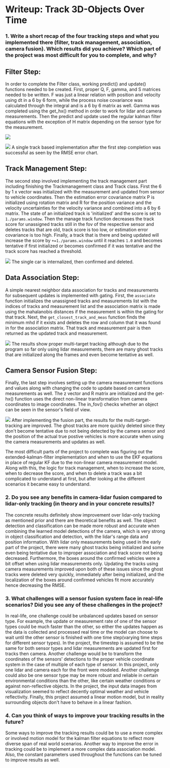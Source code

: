 # Writeup: Track 3D-Objects Over Time

### 1. Write a short recap of the four tracking steps and what you implemented there (filter, track management, association, camera fusion). Which results did you achieve? Which part of the project was most difficult for you to complete, and why?

## Filter Step:
In order to complete the Filter class, working predict() and update() functions needed to be created. First, proper Q, F, gamma, and S matrices needed to be written. F was just a linear relation with position and velocity using dt in a 6 by 6 form, while the process noise covariance was calculated through the integral and is a 6 by 6 matrix as well. Gamma was completed using the get_hx() method in order to work for lidar and camera measurements. Then the predict and update used the regular kalman filter equations with the exception of H matrix depending on the sensor type for the measurement. 

![](pictures/FinalProjectPics/step1_ex1.png)

![](pictures/FinalProjectPics/step1_error.png)
A single track based implementation after the first step completion was successful as seen by the RMSE error chart. 

## Track Management Step:
The second step involved implementing the track management part including finishing the Trackmanagement class and Track class. First the 6 by 1 x vector was initialized with the measurement and updated from sensor to vehicle coordinates. Then the estimation error covariance matrix P is initialized using rotation matrix and R for the position variance and the velocity uncertainties for the velocity variance and combined into a 6 by 6 matrix. The state of an initialized track is 'initialized' and the score is set to `1./params.window`. Then the manage track function decreases the track score for unassigned tracks still in the fov of the respective sensor and deletes tracks that are old, track score is too low, or estimation error covariance is too high. Finally, a track that is there and being updated will increase the score by `+=1./params.window` until it reaches `1.0` and becomes tentative if first initialized or becomes confirmed if it was tentative and the track score has reached a threshold.

![](pictures/FinalProjectPics/step2_trackmanagement_error.png)
The single car is internalized, then confirmed and deleted.

## Data Association Step:
A simple nearest neighbor data association for tracks and measurements for subsequent updates is implemented with gating. First, the `associate` function initializes the unassigned tracks and measurements list with the indices of tracks and measurement list and the association matrix is made using the mahalanobis distances if the measurement is within the gating for that track. Next, the `get_closest_track_and_meas` function finds the minimum mhd if it exists and deletes the row and column that it was found in for the association matrix. That track and measurement pair is then returned as the updated track and measurement.

![](pictures/FinalProjectPics/step3_multitargetAssociation_error.png)
The results show proper multi-target tracking although due to the program so far only using lidar measurements, there are many ghost tracks that are initialized along the frames and even become tentative as well. 

## Camera Sensor Fusion Step:
Finally, the last step involves setting up the camera measurement functions and values along with changing the code to update based on camera measurements as well. The z vector and R matrix are initialized and the get-hx() function uses the direct non-linear transformation from camera coordinates to image coordinates. The in_fov() checks whether an object can be seen in the sensor's field of view.

![](pictures/FinalProjectPics/step4_multitarget_error.png)
After implementing the fusion part, the results for the multi-target-tracking are improved. The ghost tracks are more quickly deleted since they don't become tentative due to not being detected by the camera sensor and the position of the actual true postive vehicles is more accurate when using the camera measurements and updates as well.

The most difficult parts of the project to complete was figuring out the extended-kalman-filter implementation and when to use the EKF equations in place of regular KF due to the non-linear camera measurement model. Along with this, the logic for track management, when to increase the score, when to decrease the score, and when to delete a track was a bit complicated to understand at first, but after looking at the different scenarios it became easy to understand.


### 2. Do you see any benefits in camera-lidar fusion compared to lidar-only tracking (in theory and in your concrete results)? 
The concrete results definitely show improvement over lidar-only tracking as mentioned prior and there are theoretical benefits as well. The object detection and classification can be made more robust and accurate when combining the learned model detections of the camera, which is very strong in object classification and detection, with the lidar's range data and position information. With lidar only measurements being used in the early part of the project, there were many ghost tracks being initialized and some even being tentative due to improper association and track score not being decreased. Furthermore, the boxes around the confirmed vehicles were a bit offset when using lidar measurements only. Updating the tracks using camera measurements improved upon both of these issues since the ghost tracks were deleted very quickly, immediately after being initialized, and the localization of the boxes around confirmed vehicles fit more accurately hence decreasing the RMSE. 


### 3. What challenges will a sensor fusion system face in real-life scenarios? Did you see any of these challenges in the project?
In real-life, one challenge could be unbalanced updates based on sensor type. For example, the update or measurement rate of one of the sensor types could be much faster than the other, so either the updates happen as the data is collected and processed real time or the model can choose to wait until the other sensor is finished with one time step(varying time steps for different sensor types). In the project, the timestep is assumed to be the same for both sensor types and lidar measurements are updated first for tracks then camera. Another challenge would be to transform the coordinates of the sensors' detections to the proper vehicle coordinate system in the case of multiple of each type of sensor. In this project, only one lidar and camera each for the front were modeled. Another challenge could also be one sensor type may be more robust and reliable in certain environmental conditions than the other, like certain weather conditions or against non-reflective objects. In the project, the input data images from visualization seemed to reflect decently optimal weather and vehicle reflectivity. Finally, this project assumed a linear motion model, but in reality surrounding objects don't have to behave in a linear fashion.

### 4. Can you think of ways to improve your tracking results in the future?
Some ways to improve the tracking results could be to use a more complex or involved motion model for the kalman filter equations to reflect more diverse span of real world scenarios. Another way to improve the error in tracking could be to implement a more complex data association model. Also, the constant parameters used throughout the functions can be tuned to improve results as well. 


